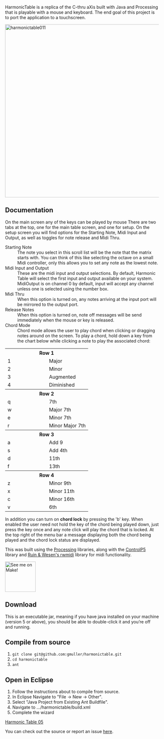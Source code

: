 HarmonicTable is a replica of the C-thru aXis built with Java and Processing that is playable with a mouse and keyboard. The end goal of this project is to port the application to a touchscreen.

<a href="http://www.grantmuller.com/wp-content/uploads/harmonictable011.gif"><img class="aligncenter size-full wp-image-368" title="harmonictable011" src="http://www.grantmuller.com/wp-content/uploads/harmonictable011.gif" alt="harmonictable011" width="520" height="565" /></a>

## Documentation

On the main screen any of the keys can be played by mouse
There are two tabs at the top, one for the main table screen, and one for setup. On the setup screen you will find options for the Starting Note, Midi Input and Output, as well as toggles for note release and Midi Thru.

<dl>
	<dt>Starting Note</dt>
	<dd>The note you select in this scroll list will be the note that the matrix starts with. You can think of this like selecting the octave on a small Midi controller, only this allows you to set any note as the lowest note.</dd> 
    <dt>Midi Input and Output</dt>
	<dd>These are the midi input and output selections. By default, Harmonic Table will select the first input and output available on your system. MidiOutput is on channel 0 by default, input will accept any channel unless one is selected using the number box.</dd>
	<dt>Midi Thru</dt>
	<dd>When this option is turned on, any notes arriving at the input port will be mirrored to the output port.</dd>
	<dt>Release Notes</dt>
	<dd>When this option is turned on, note off messages will be send immediately when the mouse or key is released.</dd>
	<dt>Chord Mode</dt>
	<dd>Chord mode allows the user to play chord when clicking or dragging notes around on the screen. To play a chord, hold down a key from the chart below while clicking a note to play the associated chord:</dd>

<table width="30%">
    <th colspan="2" width="100%">Row 1</th>
        <tr width="50%">
            <td width="50%">1</td>
            <td width="50%">Major</td>
        </tr>
        <tr>
            <td>2</td>
            <td>Minor</td>
        </tr>
        <tr>
            <td>3</td>
            <td>Augmented</td>
        </tr>
        <tr>
            <td>4</td>
            <td>Diminished</td>
        </tr>
    <th colspan="2">Row 2</th>
        <tr>
            <td>q</td>
            <td>7th</td>
        </tr>
        <tr>
            <td>w</td>
            <td>Major 7th</td>
        </tr>
        <tr>
            <td>e</td>
            <td>Minor 7th</td>
        </tr>
        <tr>
            <td>r</td>
            <td>Minor Major 7th</td>
        </tr>
    <th colspan="2">Row 3</th>
        <tr>
            <td>a</td>
            <td>Add 9</td>
        </tr>
        <tr>
            <td>s</td>
            <td>Add 4th</td>
        </tr>
        <tr>
            <td>d</td>
            <td>11th</td>
        </tr>
        <tr>
            <td>f</td>
            <td>13th</td>
        </tr>
    <th colspan="2">Row 4</th>
        <tr>
            <td>z</td>
            <td>Minor 9th</td>
        </tr>
        <tr>
            <td>x</td>
            <td>Minor 11th</td>
        </tr>
        <tr>
            <td>c</td>
            <td>Minor 16th</td>
        </tr>
        <tr>
            <td>v</td>
            <td>6th</td>
        </tr>
</table>
<dl>

In addition you can turn on <strong>chord lock</strong> by pressing the 'b' key. When enabled the user need not hold the key of the chord being played down, just press the key once and any note click will play the chord that is locked. At the top right of the menu bar a message displaying both the chord being played and the chord lock status are displayed.

This was built using the <a href="http://www.processing.org">Processing</a> libraries, along with the <a href="http://www.sojamo.de/libraries/controlP5/">ControlP5</a> library and <a href="http://ruinwesen.com/support-files/rwmidi/documentation/RWMidi.html">Ruin & Wesen's rwmidi</a> library for midi functionality.

<a href="http://blog.makezine.com/archive/2009/01/harmonic_table_input_software.html"><img src="http://makezine.com/images/ads/makers/See_Me_on_MAKE.gif" alt="See me on Make!" width="100" height="99" border="0" /></a>

## Download

This is an executable jar, meaning if you have java installed on your machine (version 5 or above), you should be able to double-click it and you&#8217;re off and running.

## Compile from source

1. `git clone git@github.com:gmuller/harmonictable.git`
2. `cd harmonictable`
3. `ant`

## Open in Eclipse

1. Follow the instructions about to compile from source.
2. In Eclipse Navigate to "File -> New -> Other".
3. Select "Java Project from Existing Ant Buildfile".
4. Navigate to .../harmonictable/build.xml
5. Complete the wizard


<a href="http://www.grantmuller.com/HarmonicTable/HarmonicTable-05.jar">Harmonic Table 05</a>

You can check out the source or report an issue <a href="https://github.com/gmuller/harmonictable/issues">here</a>.